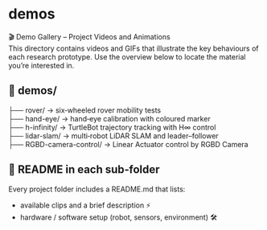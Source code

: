 # demos <br>
🎬 Demo Gallery – Project Videos and Animations <br>
This directory contains videos and GIFs that illustrate the key behaviours of each research prototype.  Use the overview below to locate the material you’re interested in. <br>
## 📂 demos/
├── rover/          → six‑wheeled rover mobility tests <br>
├── hand-eye/       → hand‑eye calibration with coloured marker <br>
├── h-infinity/     → TurtleBot trajectory tracking with H∞ control <br>
├── lidar-slam/     → multi‑robot LiDAR SLAM and leader–follower <br>
├── RGBD-camera-control/    → Linear Actuator control by RGBD Camera <br>

## 📝 README in each sub‑folder <br>
Every project folder includes a README.md that lists: <br>
- available clips and a brief description ⚡️ <br>
- hardware / software setup (robot, sensors, environment) 🛠️ <br>
